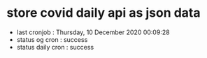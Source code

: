# store covid daily api as json data

- last cronjob : Thursday, 10 December 2020 00:09:28
- status og cron : success
- status daily cron : success
      
      